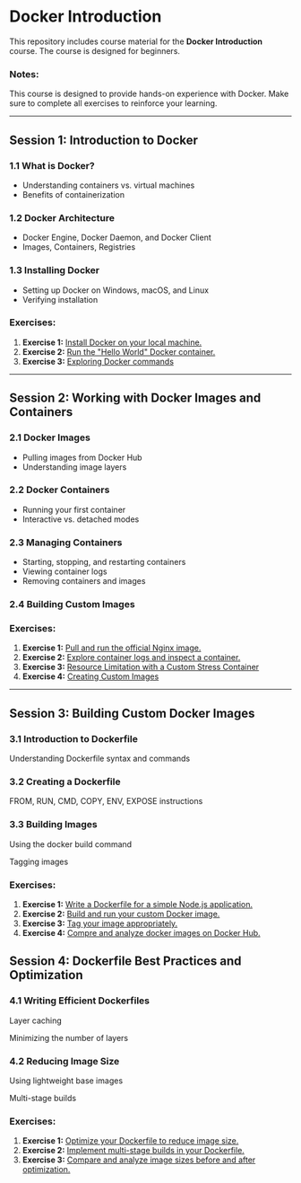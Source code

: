 # Docker Introduction

This repository includes course material for the **Docker Introduction** course. The course is designed for beginners. 

### **Notes:**
This course is designed to provide hands-on experience with Docker. Make sure to complete all exercises to reinforce your learning.


---

## **Session 1: Introduction to Docker**

### **1.1 What is Docker?**
- Understanding containers vs. virtual machines
- Benefits of containerization

### **1.2 Docker Architecture**
- Docker Engine, Docker Daemon, and Docker Client
- Images, Containers, Registries

### **1.3 Installing Docker**
- Setting up Docker on Windows, macOS, and Linux
- Verifying installation

### **Exercises:**
1. **Exercise 1:** [Install Docker on your local machine.](./Session%201/Session1_Excercise1.md) 
2. **Exercise 2:** [Run the "Hello World" Docker container.](./Session%201/Session1_Excercise2.md)  
3. **Exercise 3:** [Exploring Docker commands](./Session%201/Session1_Excercise3.md)  

---

## **Session 2: Working with Docker Images and Containers**

### **2.1 Docker Images**
- Pulling images from Docker Hub
- Understanding image layers

### **2.2 Docker Containers**
- Running your first container
- Interactive vs. detached modes

### **2.3 Managing Containers**
- Starting, stopping, and restarting containers
- Viewing container logs
- Removing containers and images

### **2.4 Building Custom Images**

### **Exercises:**
1. **Exercise 1:** [Pull and run the official Nginx image.](./Session%202/Session2_Excercise1.md)  
2. **Exercise 2:** [Explore container logs and inspect a container.](./Session%202//Session2_Excercise2.md)  
3. **Exercise 3:** [Resource Limitation with a Custom Stress Container](./Session2_Excercise3.md)  
4. **Exercise 4:** [Creating Custom Images](./Session%202//Session2_Excercise4.md)

---

## Session 3: Building Custom Docker Images

### **3.1 Introduction to Dockerfile**

Understanding Dockerfile syntax and commands

### **3.2 Creating a Dockerfile**

FROM, RUN, CMD, COPY, ENV, EXPOSE instructions

### **3.3 Building Images**

Using the docker build command

Tagging images

### Exercises:

1. **Exercise 1:** [Write a Dockerfile for a simple Node.js application.](./Session%203/Session3_Excercise1.md)
2. **Exercise 2:** [Build and run your custom Docker image.](./Session%203/Session3_Excercise2.md)
3. **Exercise 3:** [Tag your image appropriately.](./Session%203/Session3_Excercise3.md)
4. **Exercise 4:** [Compre and analyze docker images on Docker Hub.](./Session%203/Session3_Excercise4.md)


## Session 4: Dockerfile Best Practices and Optimization
### **4.1 Writing Efficient Dockerfiles**

Layer caching

Minimizing the number of layers

### **4.2 Reducing Image Size**

Using lightweight base images

Multi-stage builds

### Exercises:

1. **Exercise 1:** [Optimize your Dockerfile to reduce image size.](./Session%204/Session4_Excercise1.md)
2. **Exercise 2:** [Implement multi-stage builds in your Dockerfile.](./Session%204/Session4_Excercise2.md)
3. **Exercise 3:** [Compare and analyze image sizes before and after optimization.](./Session%204/Session4_Excercise3.md)